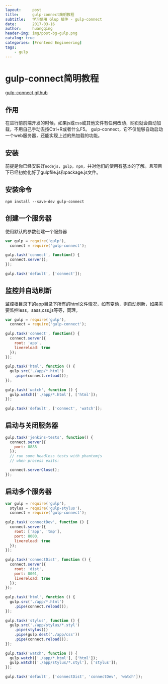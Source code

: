 ```yaml
---
layout:     post
title:      gulp-connect简明教程
subtitle:   学习使用 Glup 插件 - gulp-connect
date:       2017-03-16
author:     huangqing
header-img: img/post-bg-gulp.png
catalog: true
categories: [Frontend Engineering]
tags:
    - gulp
---
```


# gulp-connect简明教程

[gulp-connect github](https://github.com/avevlad/gulp-connect)

## 作用

在进行前前端开发的时候，如果js或css或其他文件有任何改动，网页就会自动加载，不用自己手动去按Ctrl+R或者什么F5。
gulp-connect，它不仅能够自动启动一个web服务器，还能实现上述的热加载的功能。

## 安装

前提是你已经安装好`nodejs`，`gulp`，`npm`，并对他们的使用有基本的了解。且项目下已经初始化好了gulpfile.js和package.js文件。

## 安装命令

~~~
npm install --save-dev gulp-connect
~~~


## 创建一个服务器

使用默认的参数创建一个服务器

~~~javascript
var gulp = require('gulp'),
  connect = require('gulp-connect');
 
gulp.task('connect', function() {
  connect.server();
});
 
gulp.task('default', ['connect']);
~~~

## 监控并自动刷新

监控根目录下的app目录下所有的html文件情况，如有变动，则自动刷新，如果需要监控less，sass,css,js等等，同理。

~~~javascript
var gulp = require('gulp'),
  connect = require('gulp-connect');
 
gulp.task('connect', function() {
  connect.server({
    root: 'app',
    livereload: true
  });
});
 
gulp.task('html', function () {
  gulp.src('./app/*.html')
    .pipe(connect.reload());
});
 
gulp.task('watch', function () {
  gulp.watch(['./app/*.html'], ['html']);
});
 
gulp.task('default', ['connect', 'watch']);
~~~

## 启动与关闭服务器


~~~javascript
gulp.task('jenkins-tests', function() {
  connect.server({
    port: 8888
  });
  // run some headless tests with phantomjs 
  // when process exits: 

  connect.serverClose();
});
~~~

## 启动多个服务器


~~~javascript
var gulp = require('gulp'),
  stylus = require('gulp-stylus'),
  connect = require('gulp-connect');
 
gulp.task('connectDev', function () {
  connect.server({
    root: ['app', 'tmp'],
    port: 8000,
    livereload: true
  });
});
 
gulp.task('connectDist', function () {
  connect.server({
    root: 'dist',
    port: 8001,
    livereload: true
  });
});
 
gulp.task('html', function () {
  gulp.src('./app/*.html')
    .pipe(connect.reload());
});
 
gulp.task('stylus', function () {
  gulp.src('./app/stylus/*.styl')
    .pipe(stylus())
    .pipe(gulp.dest('./app/css'))
    .pipe(connect.reload());
});
 
gulp.task('watch', function () {
  gulp.watch(['./app/*.html'], ['html']);
  gulp.watch(['./app/stylus/*.styl'], ['stylus']);
});
 
gulp.task('default', ['connectDist', 'connectDev', 'watch']);
~~~
